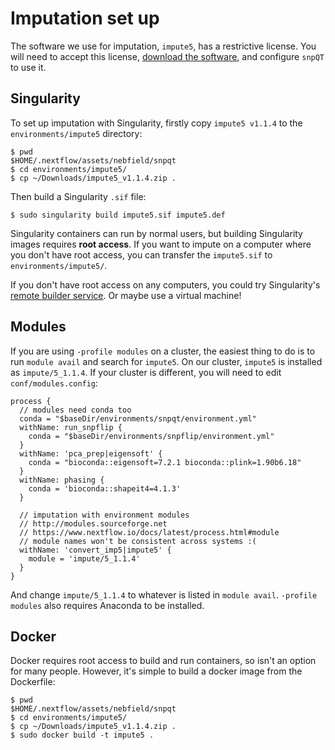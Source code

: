 # Imputation set up 

The software we use for imputation, `impute5`, has a restrictive license. You
will need to accept this license, [download the
software](https://jmarchini.org/software/), and configure `snpQT` to use it.

## Singularity

To set up imputation with Singularity, firstly copy `impute5 v1.1.4` to the
`environments/impute5` directory:

```
$ pwd
$HOME/.nextflow/assets/nebfield/snpqt
$ cd environments/impute5/
$ cp ~/Downloads/impute5_v1.1.4.zip . 
```

Then build a Singularity `.sif` file:

```
$ sudo singularity build impute5.sif impute5.def
```

Singularity containers can run by normal users, but building Singularity images
requires **root access**. If you want to impute on a computer where you don't have
root access, you can transfer the `impute5.sif` to `environments/impute5/`.

If you don't have root access on any computers, you could try Singularity's
[remote builder service](https://cloud.sylabs.io/builder). Or maybe use a
virtual machine!

## Modules

If you are using `-profile modules` on a cluster, the easiest thing to do is to
run `module avail` and search for `impute5`. On our cluster, `impute5` is
installed as `impute/5_1.1.4`. If your cluster is different, you will need to
edit `conf/modules.config`:

```
process {
  // modules need conda too 
  conda = "$baseDir/environments/snpqt/environment.yml"  
  withName: run_snpflip {
    conda = "$baseDir/environments/snpflip/environment.yml"
  }
  withName: 'pca_prep|eigensoft' {
    conda = "bioconda::eigensoft=7.2.1 bioconda::plink=1.90b6.18"
  }
  withName: phasing {
    conda = 'bioconda::shapeit4=4.1.3'    
  }
  
  // imputation with environment modules
  // http://modules.sourceforge.net
  // https://www.nextflow.io/docs/latest/process.html#module
  // module names won't be consistent across systems :( 
  withName: 'convert_imp5|impute5' {
    module = 'impute/5_1.1.4'
  }
}
```

And change `impute/5_1.1.4` to whatever is listed in `module avail`. `-profile
modules` also requires Anaconda to be installed. 

## Docker

Docker requires root access to build and run containers, so isn't an option for
many people. However, it's simple to build a docker image from the Dockerfile:

```
$ pwd
$HOME/.nextflow/assets/nebfield/snpqt
$ cd environments/impute5/
$ cp ~/Downloads/impute5_v1.1.4.zip .
$ sudo docker build -t impute5 . 
```

